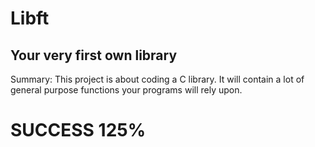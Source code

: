 # Libft
## Your very first own library
Summary:
This project is about coding a C library.
It will contain a lot of general purpose functions your programs will rely upon.
# SUCCESS 125%
